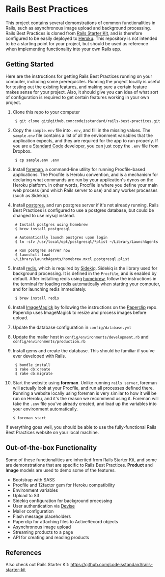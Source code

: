 # Rails Best Practices

This project contains several demonstrations of common functionalities in Rails, such as asynchronous image upload and background processing. Rails Best Practices is cloned from [Rails Starter Kit](https://github.com/codeisstandard/rails-starter-kit), and is therefore configured to be easily deployed to [Heroku](https://www.heroku.com/). This repository is not intended to be a starting point for your project, but should be used as reference when implementing functionality into your own Rails app.

## Getting Started

Here are the instructions for getting Rails Best Practices running on your computer, including some prerequisites. Running the project locally is useful for testing out the existing features, and making sure a certain feature makes sense for your project. Also, it should give you can idea of what sort of configuration is required to get certain features working in your own project.

1. Clone this repo to your computer

		$ git clone git@github.com:codeisstandard/rails-best-practices.git
		
2. Copy the `sample.env` file into `.env`, and fill in the missing values. The `sample.env` file contains a list of all the environment variables that the application expects, and they are required for the app to run properly. If you are a [Standard Code](http://www.standardco.de/) developer, you can just copy the `.env` file from Dropbox.

		$ cp sample.env .env
		
3. Install [foreman](https://github.com/ddollar/foreman), a command-line utility for running Procfile-based applications. The Procfile is Heroku convention, and is a mechanism for declaring what commands are run by your application's dynos on the Heroku platform. In other words, Procfile is where you define your main web process (and which Rails server to use) and any worker processes (such as Sidekiq).

4. Install [postgres](http://www.postgresql.org/), and run postgres server if it's not already running. Rails Best Practices is configured to use a postgres database, but could be changed to use mysql instead.

		# Install postgres using homebrew
		$ brew install postgresql
		
		# Automatically launch postgres upon login
		$ ln -sfv /usr/local/opt/postgresql/*plist ~/Library/LaunchAgents

		# Run postgres server now
		$ launchctl load ~/Library/LaunchAgents/homebrew.mxcl.postgresql.plist
		
5. Install [redis](http://redis.io/), which is required by [Sidekiq](http://sidekiq.org/). Sidekiq is the library used for background processing. It is defined in the `Procfile`, and is enabled by default. After installing redis using [homebrew](http://brew.sh/), follow the instructions in the terminal for loading redis automatically when starting your computer, and for launching redis immediately.

		$ brew install redis
		
6. Install [ImageMagick](http://imagemagick.org/script/index.php) by following the instructions on the [Paperclip](https://github.com/thoughtbot/paperclip#image-processor) repo. Paperclip uses ImageMagick to resize and process images before upload.

7. Update the database configuration in `config/database.yml`

8. Update the mailer host in `config/environments/development.rb` and `config/environments/production.rb`

9. Install gems and create the database. This should be familiar if you've ever developed with Rails.

		$ bundle install
		$ rake db:create
		$ rake db:migrate
		
10. Start the website using **foreman**. Unlike running `rails server`, foreman will actually look at your Procfile, and run all processes defined there. Running a website locally using foreman is very similar to how it will be run on Heroku, and it's the reason we recommend using it. Foreman will take the `.env` file you've already created, and load up the variables into your environment automatically.

		$ foreman start
		
If everything goes well, you should be able to use the fully-functional Rails Best Practices website on your local machine.

## Out-of-the-box Functionality

Some of these functionalities are inherited from Rails Starter Kit, and some are demonstrations that are specific to Rails Best Practices. **Product** and **Image** models are used to demo some of the features.

- Bootstrap with SASS
- Procfile and 12factor gem for Heroku compatibility
- Environment variables
- Upload to S3
- Sidekiq configuration for background processing
- User authentication via [Devise](https://github.com/plataformatec/devise)
- Mailer configuration
- Flash message placeholders
- Paperclip for attaching files to ActiveRecord objects
- Asynchronous image upload
- Streaming products to a page
- API for creating and reading products

## References

Also check out Rails Starter Kit: https://github.com/codeisstandard/rails-starter-kit